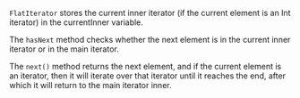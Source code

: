 `FlatIterator` stores the current inner iterator (if the current element is an Int iterator) in the currentInner variable.

The `hasNext` method checks whether the next element is in the current inner iterator or in the main iterator.

The `next()` method returns the next element, and if the current element is an iterator, then it will iterate over that iterator until it reaches the end, after which it will return to the main iterator inner.
